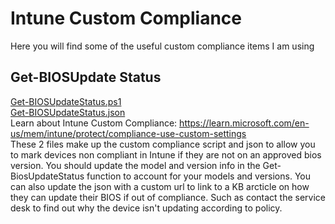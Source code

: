 # Intune Custom Compliance
Here you will find some of the useful custom compliance items I am using<br>

## Get-BIOSUpdate Status
<a href="https://github.com/neckermann/ModernDeviceManagement/blob/main/Custom%20Compliance/Get-BIOSUpateStatus.ps1" target="_blank">Get-BIOSUpdateStatus.ps1</a><br>
<a href="https://github.com/neckermann/ModernDeviceManagement/blob/main/Custom%20Compliance/Get-BIOSUpateStatus.json" target="_blank">Get-BIOSUpdateStatus.json</a><br>
Learn about Intune Custom Compliance: https://learn.microsoft.com/en-us/mem/intune/protect/compliance-use-custom-settings<br>
These 2 files make up the custom compliance script and json to allow you to mark devices non compliant in Intune if they are not on an approved bios version. You should update the model and version info in the Get-BiosUpdateStatus function to account for your models and versions. You can also update the json with a custom url to link to a KB arcticle on how they can update their BIOS if out of compliance. Such as contact the service desk to find out why the device isn't updating according to policy.<br>


